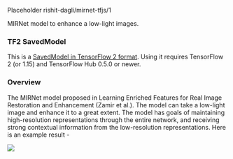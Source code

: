 Placeholder rishit-dagli/mirnet-tfjs/1

MIRNet model to enhance a low-light images.

<!-- module-type: image-super-resolution -->
<!-- network-architecture: other -->
<!-- dataset: lol -->
<!-- fine-tunable: false -->
<!-- license: Apache-2.0 -->
<!-- format: saved_model_2 -->
<!-- asset-path: https://github.com/Rishit-dagli/MIRNet-TFJS/releases/download/v0.1.0/saved-model.tar.gz -->

### TF2 SavedModel
This is a [SavedModel in TensorFlow 2 format](https://www.tensorflow.org/hub/tf2_saved_model). Using it requires TensorFlow 2 (or 1.15) and TensorFlow Hub 0.5.0 or newer.

### Overview
The MIRNet model proposed in Learning Enriched Features for Real Image Restoration and Enhancement (Zamir et al.). The model can take a low-light image and enhance it to a great extent. The model has goals of maintaining high-resolution representations through the entire network, and receiving strong contextual information from the low-resolution representations. Here is an example result -

![](https://i.imgur.com/58VzXAO.png)